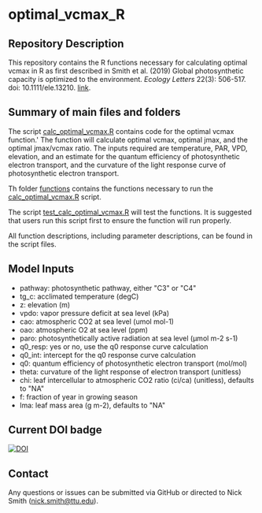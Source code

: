 # optimal_vcmax_R

## Repository Description
This repository contains the R functions necessary for calculating optimal vcmax in R as first described 
in Smith et al. (2019) Global photosynthetic capacity is optimized to the environment.
*Ecology Letters* 22(3): 506-517. doi: 10.1111/ele.13210. [link](https://onlinelibrary.wiley.com/doi/10.1111/ele.13210).

## Summary of main files and folders
The script [calc_optimal_vcmax.R](calc_optimal_vcmax.R) contains code for the optimal 
vcmax function.'
The function will calculate optimal vcmax, optimal jmax, and the optimal jmax/vcmax ratio.
The inputs required are temperature, PAR, VPD, elevation, and an estimate for the
quantum efficiency of photosynthetic electron transport, and the curvature of the light
response curve of photosynthetic electron transport.

Th folder [functions](functions) contains the functions necessary to run the 
[calc_optimal_vcmax.R](calc_optimal_vcmax.R) script.

The script [test_calc_optimal_vcmax.R](test_calc_optimal_vcmax.R) will test the functions.
It is suggested that users run this script first to ensure the function will run properly.

All function descriptions, including parameter descriptions, can be found in the script files.

## Model Inputs
- pathway: photosynthetic pathway, either "C3" or "C4"
- tg_c: acclimated temperature (degC)
- z: elevation (m)
- vpdo: vapor pressure deficit at sea level (kPa)
- cao: atmospheric CO2 at sea level (umol mol-1)
- oao: atmospheric O2 at sea level (ppm)
- paro: photosynthetically active radiation at sea level (µmol m-2 s-1)
- q0_resp: yes or no, use the q0 response curve calculation
- q0_int: intercept for the q0 response curve calculation
- q0: quantum efficiency of photosynthetic electron transport (mol/mol)
- theta: curvature of the light response of electron transport (unitless)
- chi: leaf intercellular to atmospheric CO2 ratio (ci/ca) (unitless),  defaults to "NA"
- f: fraction of year in growing season
- lma: leaf mass area (g m-2), defaults to "NA"

## Current DOI badge
[![DOI](https://zenodo.org/badge/156727566.svg)](https://zenodo.org/badge/latestdoi/156727566)

## Contact
Any questions or issues can be submitted via GitHub or directed to Nick Smith
(nick.smith@ttu.edu).
